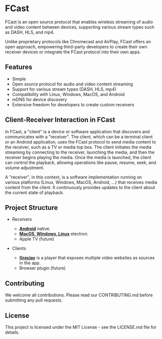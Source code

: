 # FCast

FCast is an open source protocol that enables wireless streaming of audio and video content between devices, supporting various stream types such as DASH, HLS, and mp4.

Unlike proprietary protocols like Chromecast and AirPlay, FCast offers an open approach, empowering third-party developers to create their own receiver devices or integrate the FCast protocol into their own apps. 

## Features

- Simple
- Open source protocol for audio and video content streaming
- Support for various stream types (DASH, HLS, mp4)
- Compatibility with Linux, Windows, MacOS, and Android
- mDNS for device discovery
- Extensive freedom for developers to create custom receivers

## Client-Receiver Interaction in FCast

In FCast, a "client" is a device or software application that discovers and communicates with a "receiver". The client, which can be a terminal client or an Android application, uses the FCast protocol to send media content to the receiver, such as a TV or media top box. The client initiates the media streaming by connecting to the receiver, launching the media, and then the receiver begins playing the media. Once the media is launched, the client can control the playback, allowing operations like pause, resume, seek, and volume adjustment.

A "receiver", in this context, is a software implementation running on various platforms (Linux, Windows, MacOS, Android, ...) that receives media content from the client. It continuously provides updates to the client about the current state of playback. 

## Project Structure

- Receivers
  - [**Android**](receivers/android) native.
  - [**MacOS, Windows, Linux**](receivers/electron) electron.
  - Apple TV (future)

- Clients
  - [**Grayjay**](https://gitlab.futo.org/videostreaming/platformplayer) is a player that exposes multiple video websites as sources in the app.
  - Browser plugin (future)

## Contributing

We welcome all contributions. Please read our CONTRIBUTING.md before submitting any pull requests.

## License

This project is licensed under the MIT License - see the LICENSE.md file for details.
